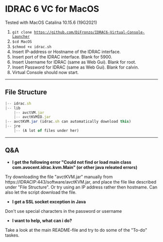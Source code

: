 
# IDRAC 6 VC for MacOS
Tested with MacOS Catalina 10.15.6 (19G2021)
1. <code>git clone https://github.com/DiFronzo/IDRAC6-Virtual-Console-Launcher</code>
2. <code>$cd MacOS</code>
3. <code>$chmod +x idrac.sh</code>
6. Insert IP-address or Hostname of the IDRAC interface.
6. Insert port of the IDRAC interface. Blank for 5900.
7. Insert Username for IDRAC (same as Web Gui). Blank for root.
8. Insert Password for IDRAC (same as Web Gui). Blank for calvin.
9. Virtual Console should now start.
---
## File Structure

```javascript
|-- idrac.sh
|-- lib
    |-- avctVM.jar
    |-- avctKVMIO.jar
|-- avctKVM.jar (idrac.sh can automatically download this)
|-- jre
    |-- (A lot of files under her)
```

---
## Q&A

* **I get the following error "Could not find or load main class com.avocent.idrac.kvm.Main" (or other java releated errors)**

Try downloading the file "avctKVM.jar" manually from https://IDRACIP:443/software/avctKVM.jar, and place the file like described under "File Structure". Or try using an IP address rather then hostname. Can also let the script download the file.

* **I get a SSL socket exception in Java**

Don't use special characters in the password or username

* **I want to help, what can i do?**

Take a look at the main README-file and try to do some of the "To-do" taskes.

